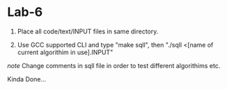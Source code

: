 Lab-6
=====
1. Place all code/text/INPUT files in same directory.

2. Use GCC supported CLI and type "make sqll", then "./sqll <[name of current algorithim in use].INPUT"

*note* Change comments in sqll file in order to test different algorithims etc.

Kinda Done...
